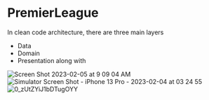 # PremierLeague
 
 In clean code architecture, there are three main layers

* Data
* Domain
* Presentation along with

![Screen Shot 2023-02-05 at 9 09 04 AM](https://user-images.githubusercontent.com/64086484/216833684-06dfbd8c-9d63-4f87-a017-b42985af2d82.png)
![Simulator Screen Shot - iPhone 13 Pro - 2023-02-04 at 03 24 55](https://user-images.githubusercontent.com/64086484/216833702-cf2840b4-9943-45ad-8049-2150f1ad5566.png)
![0_zUtZYiJ1bDTugOYY](https://user-images.githubusercontent.com/64086484/216833767-aca4752a-13af-4e21-a7b2-2c7eadb2ae40.png)
